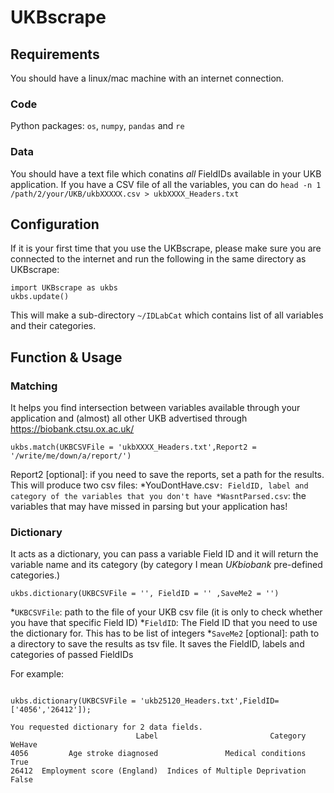 # UKBscrape

## Requirements

You should have a linux/mac machine with an internet connection. 

### Code
Python packages: `os`, `numpy`, `pandas` and `re`

### Data
You should have a text file which conatins _all_ FieldIDs available in your UKB application. If you have a CSV file of all the variables, you can do 
`head -n 1 /path/2/your/UKB/ukbXXXXX.csv > ukbXXXX_Headers.txt`

## Configuration

If it is your first time that you use the UKBscrape, please make sure you are connected to the internet and run the following in the same directory as UKBscrape: 

```
import UKBscrape as ukbs
ukbs.update()
```

This will make a sub-directory `~/IDLabCat` which contains list of all variables and their categories.


## Function & Usage

### Matching 
It helps you find intersection between variables available through your application and (almost) all other UKB advertised through https://biobank.ctsu.ox.ac.uk/

```
ukbs.match(UKBCSVFile = 'ukbXXXX_Headers.txt',Report2 = '/write/me/down/a/report/')
```

Report2 [optional]: if you need to save the reports, set a path for the results. 
This will produce two csv files: 
*YouDontHave.csv`: FieldID, label and category of the variables that you don't have
*WasntParsed.csv`: the variables that may have missed in parsing but your application has! 

### Dictionary 
It acts as a dictionary, you can pass a variable Field ID and it will return the variable name and its category (by category I mean *UKbiobank* pre-defined categories.)
```
ukbs.dictionary(UKBCSVFile = '', FieldID = '' ,SaveMe2 = '')
```

*`UKBCSVFile`: path to the file of your UKB csv file (it is only to check whether you have that specific Field ID)
*`FieldID`: The Field ID that you need to use the dictionary for. This has to be list of integers
*`SaveMe2` [optional]: path to a directory to save the results as tsv file. It saves the FieldID, labels and categories of passed FieldIDs

For example:

```

ukbs.dictionary(UKBCSVFile = 'ukb25120_Headers.txt',FieldID=['4056','26412']);

You requested dictionary for 2 data fields.
                            Label                         Category WeHave
4056         Age stroke diagnosed               Medical conditions   True
26412  Employment score (England)  Indices of Multiple Deprivation  False
```

